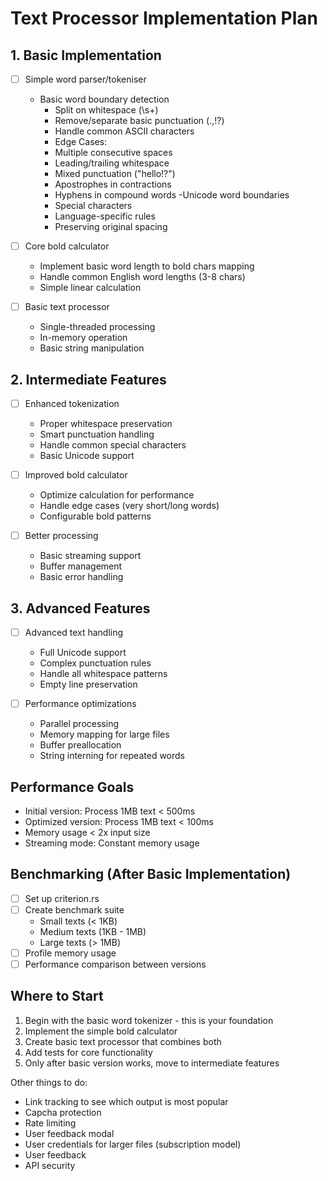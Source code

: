 # Text Processor Implementation Plan

## 1. Basic Implementation

- [ ] Simple word parser/tokeniser

  - Basic word boundary detection
    - Split on whitespace (\s+)
    - Remove/separate basic punctuation (.,!?)
    - Handle common ASCII characters
    - Edge Cases:
    - Multiple consecutive spaces
    - Leading/trailing whitespace
    - Mixed punctuation ("hello!?")
    - Apostrophes in contractions
    - Hyphens in compound words
      -Unicode word boundaries
    - Special characters
    - Language-specific rules
    - Preserving original spacing

- [ ] Core bold calculator

  - Implement basic word length to bold chars mapping
  - Handle common English word lengths (3-8 chars)
  - Simple linear calculation

- [ ] Basic text processor
  - Single-threaded processing
  - In-memory operation
  - Basic string manipulation

## 2. Intermediate Features

- [ ] Enhanced tokenization

  - Proper whitespace preservation
  - Smart punctuation handling
  - Handle common special characters
  - Basic Unicode support

- [ ] Improved bold calculator

  - Optimize calculation for performance
  - Handle edge cases (very short/long words)
  - Configurable bold patterns

- [ ] Better processing
  - Basic streaming support
  - Buffer management
  - Basic error handling

## 3. Advanced Features

- [ ] Advanced text handling

  - Full Unicode support
  - Complex punctuation rules
  - Handle all whitespace patterns
  - Empty line preservation

- [ ] Performance optimizations
  - Parallel processing
  - Memory mapping for large files
  - Buffer preallocation
  - String interning for repeated words

## Performance Goals

- Initial version: Process 1MB text < 500ms
- Optimized version: Process 1MB text < 100ms
- Memory usage < 2x input size
- Streaming mode: Constant memory usage

## Benchmarking (After Basic Implementation)

- [ ] Set up criterion.rs
- [ ] Create benchmark suite
  - Small texts (< 1KB)
  - Medium texts (1KB - 1MB)
  - Large texts (> 1MB)
- [ ] Profile memory usage
- [ ] Performance comparison between versions

## Where to Start

1. Begin with the basic word tokenizer - this is your foundation
2. Implement the simple bold calculator
3. Create basic text processor that combines both
4. Add tests for core functionality
5. Only after basic version works, move to intermediate features

Other things to do:

- Link tracking to see which output is most popular
- Capcha protection
- Rate limiting
- User feedback modal
- User credentials for larger files (subscription model)
- User feedback
- API security
